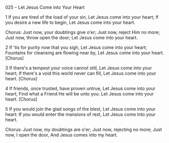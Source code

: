 025 – Let Jesus Come into Your Heart


1
If you are tired of the load of your sin,
Let Jesus come into your heart;
If you desire a new life to begin,
Let Jesus come into your heart.

Chorus:
Just now, your doubtings give o'er;
Just now, reject Him no more;
Just now, throw open the door;
Let Jesus come into your heart.

2
If 'tis for purity now that you sigh,
Let Jesus come into your heart;
Fountains for cleansing are flowing near by,
Let Jesus come into your heart.  [Chorus]

3
If there's a tempest your voice cannot still,
Let Jesus come into your heart;
If there's a void this world never can fill,
Let Jesus come into your heart.  [Chorus]

4
If friends, once trusted, have proven untrue,
Let Jesus come into your heart;
Find what a Friend He will be unto you.
Let Jesus come into your heart.  [Chorus]

5
If you would join the glad songs of the blest,
Let Jesus come into your heart:
If you would enter the mansions of rest,
Let Jesus come into your heart.

Chorus:
Just now, my doubtings are o'er; 
Just now, rejecting no more;
Just now, I open the door,
And Jesus comes into my heart.
